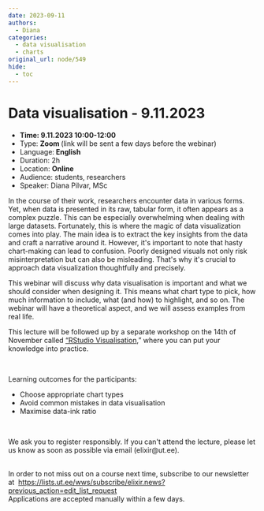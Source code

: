 ```yaml
---
date: 2023-09-11
authors:
  - Diana
categories:
  - data visualisation
  - charts
original_url: node/549
hide:
  - toc
---
```


# Data visualisation - 9.11.2023

<ul>
	<li><strong>Time: 9.11.2023 10:00-12:00</strong></li>
	<li>Type: <strong>Zoom </strong>(link will be sent a few days before the webinar)</li>
	<li>Language:<strong> English</strong></li>
	<li>Duration: 2h</li>
	<li>Location: <strong>Online</strong></li>
	<li>Audience: students, researchers</li>
	<li>Speaker: Diana Pilvar, MSc</li>
</ul>

<p>In the course of their work, researchers encounter data in various forms. Yet, when data is presented in its raw, tabular form, it often appears as a complex puzzle. This can be especially overwhelming when dealing with large datasets. Fortunately, this is where the magic of data visualization comes into play. The main idea is to extract the key insights from the data and craft a narrative around it. However, it's important to note that hasty chart-making can lead to confusion. Poorly designed visuals not only risk misinterpretation but can also be misleading. That's why it's crucial to approach data visualization thoughtfully and precisely.</p>

<p>This webinar will discuss why data visualisation is important and what we should consider when designing it. This means what chart type to pick, how much information to include, what (and how) to highlight, and so on. The webinar will have a theoretical aspect, and we will assess examples from real life.</p>

<p>This lecture will be followed up by a separate workshop on the 14th of November called <a href="https://elixir.ut.ee/node/552">“RStudio Visualisation</a>,” where you can put your knowledge into practice.&nbsp;</p>

<p>&nbsp;</p>

<p>Learning outcomes for the participants:&nbsp;</p>

<ul>
	<li>Choose appropriate chart types</li>
	<li>Avoid common mistakes in data visualisation</li>
	<li>Maximise data-ink ratio</li>
</ul>

<p>&nbsp;</p>

<p>We ask you to register responsibly. If you can't attend the lecture, please let us know as soon as possible via email (elixir@ut.ee).</p>

<p><br />
In order to not miss out on a course next time, subscribe to our newsletter at&nbsp; <a href="https://lists.ut.ee/wws/subscribe/elixir.news?previous_action=edit_list_request">https://lists.ut.ee/wws/subscribe/elixir.news?previous_action=edit_list_request</a><br />
Applications are accepted manually within a few days.</p>

